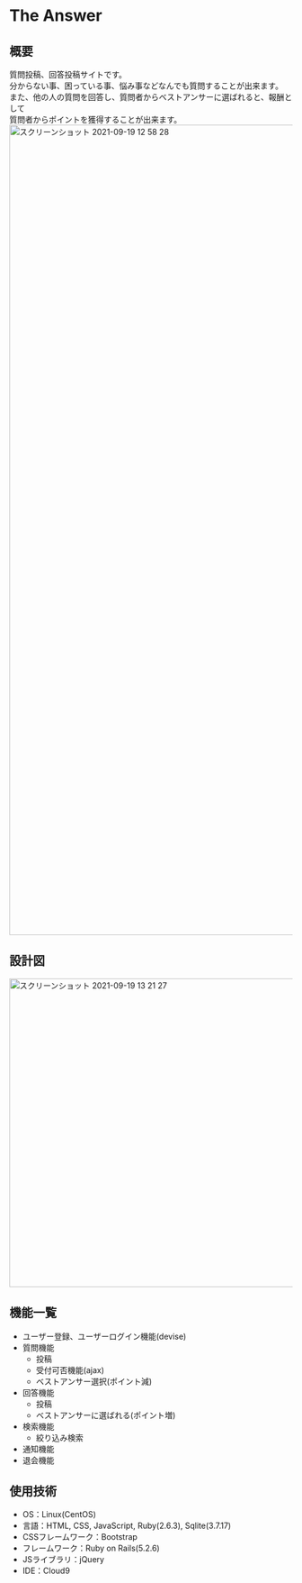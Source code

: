 # The Answer

## 概要
質問投稿、回答投稿サイトです。  
分からない事、困っている事、悩み事などなんでも質問することが出来ます。  
また、他の人の質問を回答し、質問者からベストアンサーに選ばれると、報酬として  
質問者からポイントを獲得することが出来ます。  
<img width="1439" alt="スクリーンショット 2021-09-19 12 58 28" src="https://user-images.githubusercontent.com/65806493/133914951-06529bd3-d3fe-458d-9ae3-46cbc4314597.png">

## 設計図
<img width="548" alt="スクリーンショット 2021-09-19 13 21 27" src="https://user-images.githubusercontent.com/65806493/133915378-0dc22241-4ec1-4a40-bdb5-85eb139de66f.png">

## 機能一覧
- ユーザー登録、ユーザーログイン機能(devise)
- 質問機能
  - 投稿
  - 受付可否機能(ajax)
  - ベストアンサー選択(ポイント減)
- 回答機能
  - 投稿
  - ベストアンサーに選ばれる(ポイント増)
- 検索機能
  - 絞り込み検索
- 通知機能
- 退会機能


## 使用技術
- OS：Linux(CentOS)
- 言語：HTML, CSS, JavaScript, Ruby(2.6.3), Sqlite(3.7.17)
- CSSフレームワーク：Bootstrap
- フレームワーク：Ruby on Rails(5.2.6)
- JSライブラリ：jQuery
- IDE：Cloud9